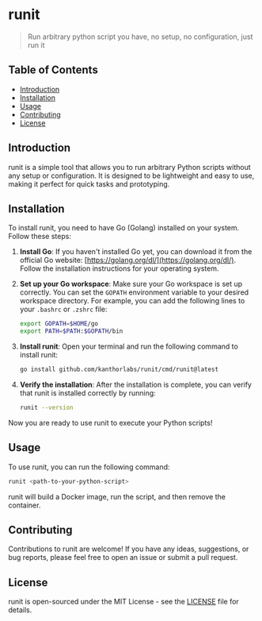 # runit
> Run arbitrary python script you have, no setup, no configuration, just run it

## Table of Contents
- [Introduction](#introduction)
- [Installation](#installation)
- [Usage](#usage)
- [Contributing](#contributing)
- [License](#license)

## Introduction
runit is a simple tool that allows you to run arbitrary Python scripts without any setup or configuration. It is designed to be lightweight and easy to use, making it perfect for quick tasks and prototyping.

## Installation
To install runit, you need to have Go (Golang) installed on your system. Follow these steps:

1. **Install Go**: If you haven't installed Go yet, you can download it from the official Go website: [https://golang.org/dl/](https://golang.org/dl/). Follow the installation instructions for your operating system.

2. **Set up your Go workspace**: Make sure your Go workspace is set up correctly. You can set the `GOPATH` environment variable to your desired workspace directory. For example, you can add the following lines to your `.bashrc` or `.zshrc` file:
   ```bash
   export GOPATH=$HOME/go
   export PATH=$PATH:$GOPATH/bin
   ```

3. **Install runit**: Open your terminal and run the following command to install runit:
   ```bash
   go install github.com/kanthorlabs/runit/cmd/runit@latest
   ```

4. **Verify the installation**: After the installation is complete, you can verify that runit is installed correctly by running:
   ```bash
   runit --version
   ```

Now you are ready to use runit to execute your Python scripts!

## Usage
To use runit, you can run the following command:
```bash
runit <path-to-your-python-script>
```

runit will build a Docker image, run the script, and then remove the container.

## Contributing
Contributions to runit are welcome! If you have any ideas, suggestions, or bug reports, please feel free to open an issue or submit a pull request.

## License
runit is open-sourced under the MIT License - see the [LICENSE](LICENSE) file for details.

    